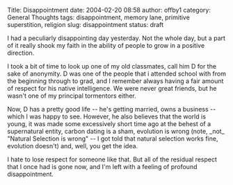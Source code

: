 Title: Disappointment
date: 2004-02-20 08:58
author: offby1
category: General Thoughts
tags: disappointment, memory lane, primitive superstition, religion
slug: disappointment
status: draft

I had a peculiarly disappointing day yesterday. Not the whole day, but a part of it really shook my faith in the ability of people to grow in a positive direction.

I took a bit of time to look up one of my old classmates, call him D for the sake of anonymity. D was one of the people that i attended school with from the beginning through to grad, and I remember always having a fair amount of respect for his native intelligence. We were never great friends, but he wasn\'t one of my principal tormentors either.

Now, D has a pretty good life \-- he\'s getting married, owns a business \-- which I was happy to see. However, he also believes that the world is young, it was made some excessively short time ago at the behest of a supernatural entity, carbon dating is a sham, evolution is wrong (note, \_not\_ \"Natural Selection is wrong\" \-- I got told that natural selection works fine, evolution doesn\'t) and, well, you get the idea.

I hate to lose respect for someone like that. But all of the residual respect that I once had is gone now, and I\'m left with a feeling of profound disappointment.
